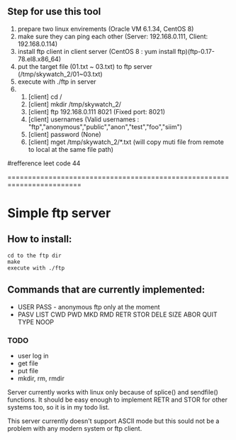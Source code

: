 ## Step for use this tool

1. prepare two linux envirements (Oracle VM 6.1.34, CentOS 8)
2. make sure they can ping each other (Server: 192.168.0.111, Client: 192.168.0.114)
3. install ftp client in client server (CentOS 8 : yum install ftp)(ftp-0.17-78.el8.x86_64)
4. put the target file (01.txt ~ 03.txt) to ftp server (/tmp/skywatch_2/01~03.txt)
5. execute with ./ftp in server
6.	1. [client] cd /
	2. [client] mkdir /tmp/skywatch_2/
	3. [client] ftp 192.168.0.111 8021 (Fixed port: 8021)
	4. [client] usernames (Valid usernames : "ftp","anonymous","public","anon","test","foo","siim")
	5. [client] password (None)
	6. [client] mget /tmp/skywatch_2/*.txt (will copy muti file from remote to local at the same file path)

#refference leet code 44

========================================================================
# Simple ftp server


## How to install:

```
cd to the ftp dir
make
execute with ./ftp
```

## Commands that are currently implemented:

* USER PASS - anonymous ftp only at the moment
* PASV LIST CWD PWD MKD RMD RETR STOR DELE SIZE ABOR QUIT TYPE NOOP

### TODO
* user log in
* get file
* put file
* mkdir, rm, rmdir

Server currently works with linux only because of splice() and sendfile() functions.
It should be easy enough to implement RETR and STOR for other systems too, so it is 
in my todo list.

This server currently doesn't support ASCII mode but this sould not be a
problem with any modern system or ftp client.
